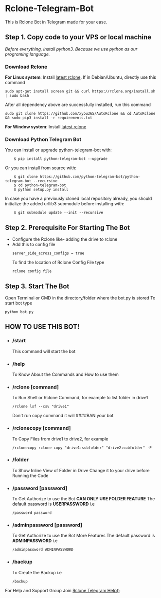 # Rclone-Telegram-Bot
This is Rclone Bot in Telegram made for your ease.


Step 1. Copy code to your VPS or local machine
---------------------------------
_Before everything, install python3. Because we use python as our programing language._

### Download Rclone ###

**For Linux system**: Install
[latest rclone](https://rclone.org/downloads/#script-download-and-install). 
If in Debian/Ubuntu, directly use this command
```
sudo apt-get install screen git && curl https://rclone.org/install.sh | sudo bash
```
After all dependency above are successfully installed, run this command
```
sudo git clone https://github.com/xyou365/AutoRclone && cd AutoRclone && sudo pip3 install -r requirements.txt
```

**For Window system**: Install
[latest rclone](https://rclone.org/downloads/)


### Download Python Telegram Bot ###
You can install or upgrade python-telegram-bot with:
```
    $ pip install python-telegram-bot --upgrade
```
Or you can install from source with:
```
    $ git clone https://github.com/python-telegram-bot/python-telegram-bot --recursive
    $ cd python-telegram-bot
    $ python setup.py install
```
In case you have a previously cloned local repository already, you should initialize the added urllib3 submodule before installing with:
```
    $ git submodule update --init --recursive
```
Step 2. Prerequisite For Starting The Bot
---------------------------------
* Configure the Rclone like- adding the drive to rclone
* Add this to config file 
  ```
  server_side_across_configs = true
  ```
  To find the location of Rclone Config File type
  ```
  rclone config file
  ```

Step 3. Start The Bot
---------------------------------
Open Terminal or CMD in the directory/folder where the bot.py is stored
To start bot type 
```
python bot.py
```
HOW TO USE THIS BOT!
---------------------------------
* ### /start ###
  This command will start the bot 

* ###  /help  ###
  To Know About the Commands and How to use them
* ### /rclone [command]
  To Run Shell or Rclone Command, for example to list folder in drive1
  ```
  /rclone lsf --csv "drive1"
  ```
  Don't run copy command it will ####BAN your bot
* ### /rclonecopy [command] ###
  To Copy Files from drive1 to drive2, for example
  ```
  /rclonecopy rclone copy "drive1:subfolder" "drive2:subfolder" -P
  ```
* ### /folder ###
  To Show Inline View of Folder in Drive
  Change it to your drive before Running the Code 
* ### /password [password] ###
  To Get Authorize to use the Bot **CAN ONLY USE FOLDER FEATURE**
  The default password is **USERPASSWORD**
  i.e
  ```
  /password password
  ```
* ### /adminpassword [password] ###
  To Get Authorize to use the Bot More Features 
  The default password is **ADMINPASSWORD**
  i.e
  ```
  /adminpassword ADMINPASSWORD
  ```
* ### /backup ###
  To Create the Backup 
  i.e
  ```
  /backup
  ```
For Help and Support Group Join [Rclone Telegram Help()](https://t.me/rclonetelegramhelp) 
